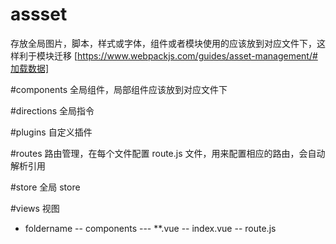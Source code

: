 # assset
存放全局图片，脚本，样式或字体，组件或者模块使用的应该放到对应文件下，这样利于模块迁移
[https://www.webpackjs.com/guides/asset-management/#加载数据]

#components
全局组件，局部组件应该放到对应文件下

#directions
全局指令

#plugins
自定义插件

#routes
路由管理，在每个文件配置 route.js 文件，用来配置相应的路由，会自动解析引用

#store
全局 store

#views
视图
- foldername
-- components
--- **.vue
-- index.vue
-- route.js